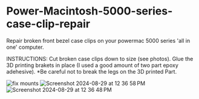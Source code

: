 # Power-Macintosh-5000-series-case-clip-repair

Repair broken front bezel case clips on your powermac 5000 series 'all in one' computer.

INSTRUCTIONS:
Cut broken case clips down to size (see photos). Glue the 3D printing brakets in place (I used a good amount of two part epoxy adehesive).
*Be careful not to break the legs on the 3D printed Part.

![fix mounts](https://github.com/user-attachments/assets/6e7a4abf-e344-4a57-a7e1-7daf1b7fdecb)
![Screenshot 2024-08-29 at 12 36 58 PM](https://github.com/user-attachments/assets/dad19b26-92cd-450e-bd8a-2884098046c1)
![Screenshot 2024-08-29 at 12 36 48 PM](https://github.com/user-attachments/assets/149f2aee-71cb-4f35-8433-8f6dd4ed13e6)
